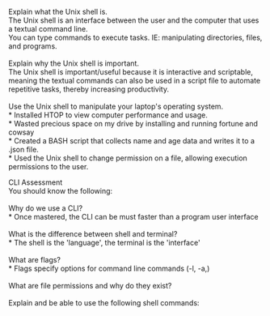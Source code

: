 Explain what the Unix shell is.<br />
    The Unix shell is an interface between the user and the computer that uses a textual command line.<br />
    You can type commands to execute tasks. IE: manipulating directories, files, and programs.<br />
 <br />
Explain why the Unix shell is important.<br />
     The Unix shell is important/useful because it is interactive and scriptable, meaning the textual commands can also be used in a script file to automate repetitive tasks, thereby increasing productivity.<br />
 <br />
Use the Unix shell to manipulate your laptop's operating system.<br />
    * Installed HTOP to view computer performance and usage.<br />
    * Wasted precious space on my drive by installing and running fortune and cowsay<br />
    * Created a BASH script that collects name and age data and writes it to a .json file.<br />
    * Used the Unix shell to change permission on a file, allowing execution permissions to the user.<br />

CLI Assessment<br />
You should know the following:<br />
 <br />
Why do we use a CLI?<br />
    * Once mastered, the CLI can be must faster than a program user interface<br />
 <br />
What is the difference between shell and terminal?<br />
    * The shell is the 'language', the terminal is the 'interface'<br />
 <br />
What are flags?<br />
    * Flags specify options for command line commands (-l, -a,)<br />
 <br />
What are file permissions and why do they exist?<br />
 <br />
Explain and be able to use the following shell commands:<br />
    <br />
